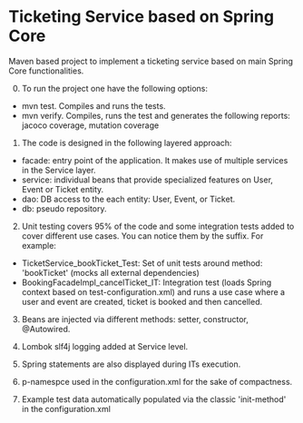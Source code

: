 # Ticketing Service based on Spring Core

Maven based project to implement a ticketing service based on main Spring Core functionalities.

0) To run the project one have the following options:

- mvn test. Compiles and runs the tests.
- mvn verify. Compiles, runs the test and generates the following reports: jacoco coverage, mutation coverage

1) The code is designed in the following layered approach:
- facade: entry point of the application. It makes use of multiple services in the Service layer.
- service: individual beans that provide specialized features on User, Event or Ticket entity.  
- dao: DB access to the each entity: User, Event, or Ticket. 
- db: pseudo repository. 

2) Unit testing covers 95% of the code and some integration tests added to cover different use cases. You can notice them by the suffix. For example:
- TicketService_bookTicket_Test: Set of unit tests around method: 'bookTicket' (mocks all external dependencies)
- BookingFacadeImpl_cancelTicket_IT: Integration test (loads Spring context based on test-configuration.xml) and runs a use case where a user and event are created, ticket is booked and then cancelled. 

3) Beans are injected via different methods: setter, constructor, @Autowired.

4) Lombok slf4j logging added at Service level. 

5) Spring statements are also displayed during ITs execution.

6) p-namespce used in the configuration.xml for the sake of compactness.

7) Example test data automatically populated via the classic 'init-method' in the configuration.xml 
